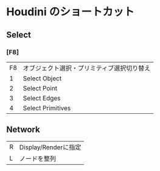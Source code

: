 # Houdini のショートカット

<!-- SUMMARY:Houdiniのショートカット -->

## Select

### [F8]

|     |                                            |
| --- | ------------------------------------------ |
| F8  | オブジェクト選択・プリミティブ選択切り替え |
| 1   | Select Object                              |
| 2   | Select Point                               |
| 3   | Select Edges                               |
| 4   | Select Primitives                          |


## Network

|     |                      |
| --- | -------------------- |
| R   | Display/Renderに指定 |
| L   | ノードを整列         |
